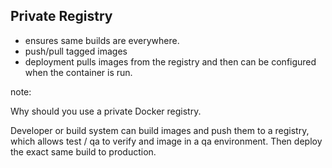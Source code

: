 ## Private Registry

* ensures same builds are everywhere.
* push/pull tagged images
* deployment pulls images from the registry and then can be configured when the container is run.

note:

Why should you use a private Docker registry.

Developer or build system can build images and push them to a registry, which
allows test / qa to verify and image in a qa environment. Then deploy the exact
same build to production.
